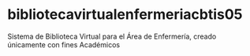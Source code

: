 # bibliotecavirtualenfermeriacbtis05
Sistema de Biblioteca Virtual para el Área de Enfermería, creado únicamente con fines Académicos
